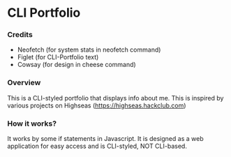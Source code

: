 # CLI Portfolio
### Credits
- Neofetch (for system stats in neofetch command)
- Figlet (for CLI-Portfolio text)
- Cowsay (for design in cheese command)
### Overview
This is a CLI-styled portfolio that displays info about me. This is inspired by various projects on Highseas (https://highseas.hackclub.com)

### How it works?
It works by some if statements in Javascript. It is designed as a web application for easy access and is CLI-styled, NOT CLI-based.